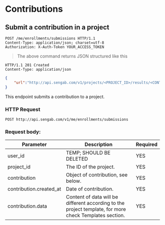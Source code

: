 # Contributions

## Submit a contribution in a project

```http
POST /me/enrollments/submissions HTTP/1.1
Content-Type: application/json; charset=utf-8
Authorization: X-Auth-Token YOUR_ACCESS_TOKEN
```

> The above command returns JSON structured like this

```http
HTTP/1.1 201 Created
Content-Type: application/json
```

```json
{
	"url":"http://api.sengab.com/v1/projects/<PROJECT_ID>/results/<CONTRIBUTION_ID>"
}
```

This endpoint submits a contribution to a project.

### HTTP Request

`POST http://api.sengab.com/v1/me/enrollments/submissions`

### Request body:

Parameter              | Description                                                                                     | Required
---------------------- | ----------------------------------------------------------------------------------------------- | --------
user_id                 | TEMP; SHOULD BE DELETED                                                                         | YES
project_id              | The ID of the project.                                                                          | YES
contribution           | Object of contribution, see below.                                                              | YES
contribution.created_at | Date of contribution.                                                                           | YES
contribution.data      | Content of data will be different according to the project template, for more check Templates section. | YES

